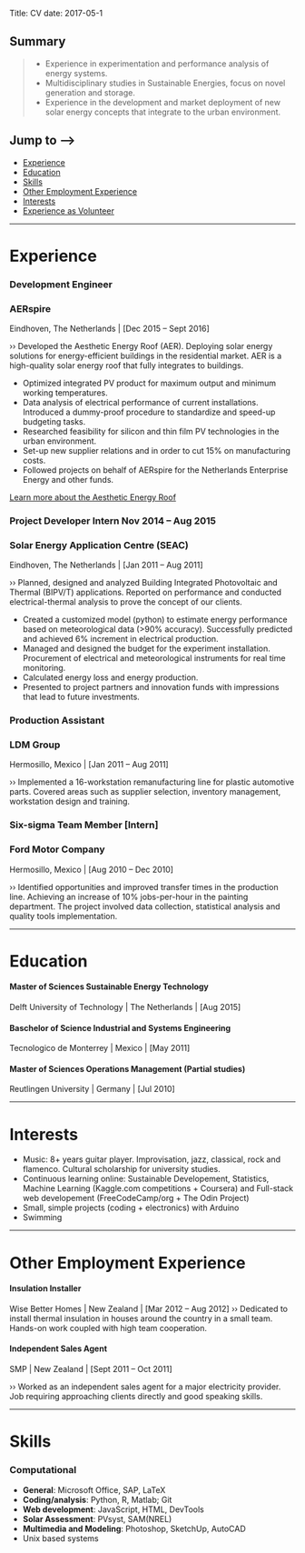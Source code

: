 Title: CV
date: 2017-05-1
<!-- status:hidden -->

## Summary

>- Experience in experimentation and performance analysis of energy systems.
>- Multidisciplinary studies in Sustainable Energies, focus on novel generation and storage. 
>- Experience in the development and market deployment of new solar energy concepts that integrate to the urban environment.

## Jump to -->
* [Experience](#Experience)
* [Education](#Education)
* [Skills](#Skills)
* [Other Employment Experience](#Other-Employment-Experience)
* [Interests](#Interests)
* [Experience as Volunteer](#Experience-as-Volunteer)


<!-- ==============  NEXT SECTION: ============== -->
<a name="Experience"></a>

---

# Experience
### Development Engineer
### AERspire
Eindhoven, The Netherlands | [Dec 2015 – Sept 2016]

›› Developed the Aesthetic Energy Roof (AER). Deploying solar energy solutions for energy-efficient buildings in the residential market. AER is a high-quality solar energy roof that fully integrates to buildings. 

- Optimized integrated PV product for maximum output and minimum working temperatures.
- Data analysis of electrical performance of current installations. Introduced a dummy-proof procedure to standardize and speed-up budgeting tasks.
- Researched feasibility for silicon and thin film PV technologies in the urban environment.
- Set-up new supplier relations and in order to cut 15% on manufacturing costs.
- Followed projects on behalf of AERspire for the Netherlands Enterprise Energy and other funds.

[Learn more about the Aesthetic Energy Roof](https://vimeo.com/147826414)

### Project Developer Intern    Nov 2014 – Aug 2015
### Solar Energy Application Centre (SEAC) 
Eindhoven, The Netherlands | [Jan 2011 – Aug 2011]

›› Planned, designed and analyzed Building Integrated Photovoltaic and Thermal (BIPV/T) applications. Reported on performance and conducted electrical-thermal analysis to prove the concept of our clients.

- Created a customized model (python) to estimate energy performance based on meteorological data (>90% accuracy). Successfully predicted and achieved 6% increment in electrical production.
- Managed and designed the budget for the experiment installation. Procurement of electrical and meteorological instruments for real time monitoring.
- Calculated energy loss and energy production.
- Presented to project partners and innovation funds with impressions that lead to future investments.

### Production Assistant    
### LDM Group
Hermosillo, Mexico | [Jan 2011 – Aug 2011]

›› Implemented a 16-workstation remanufacturing line for plastic automotive parts. Covered areas such as supplier selection, inventory management, workstation design and training.

### Six-sigma Team Member [Intern]  
### Ford Motor Company
Hermosillo, Mexico | [Aug 2010 – Dec 2010]

›› Identified opportunities and improved transfer times in the production line. Achieving an increase of 10% jobs-per-hour in the painting department. The project involved data collection, statistical analysis and quality tools implementation.

<!-- ==============  NEXT SECTION: ============== -->
<a name="Education"></a>

---
# Education

#### Master of Sciences **Sustainable Energy Technology**
Delft University of Technology | The Netherlands | [Aug 2015]

#### Baschelor of Science **Industrial and Systems Engineering**
Tecnologico de Monterrey | Mexico | [May 2011]

#### Master of Sciences **Operations Management** (Partial studies)
Reutlingen University | Germany | [Jul 2010]


<!-- ==============  NEXT SECTION: ============== -->
<a name="Interests"></a>

---
# Interests

- Music: 8+ years guitar player. Improvisation, jazz, classical, rock and flamenco. Cultural scholarship for university studies. 
- Continuous learning online: Sustainable Developement, Statistics, Machine Learning (Kaggle.com competitions + Coursera) and Full-stack web developement (FreeCodeCamp/org + The Odin Project)
- Small, simple projects (coding + electronics) with Arduino
- Swimming

<!-- ==============  NEXT SECTION: ============== -->
<a name="Other-Employment-Experience"></a>

---
# Other Employment Experience

#### Insulation Installer
Wise Better Homes | New Zealand | [Mar 2012 – Aug 2012]
›› Dedicated to install thermal insulation in houses around the country in a small team.  Hands-on work coupled with high team cooperation.

#### Independent Sales Agent
SMP | New Zealand | [Sept 2011 – Oct 2011]

›› Worked as an independent sales agent for a major electricity provider. Job requiring approaching clients directly and good speaking skills. 

<!-- ==============  NEXT SECTION: ============== -->
<a name="Skills"></a>

---
# Skills
### Computational
- **General**: Microsoft Office, SAP, LaTeX
- **Coding/analysis**: Python, R, Matlab; Git
- **Web development**: JavaScript, HTML, DevTools
- **Solar Assessment**: PVsyst, SAM(NREL)
- **Multimedia and Modeling**: Photoshop, SketchUp, AutoCAD
- Unix based systems


